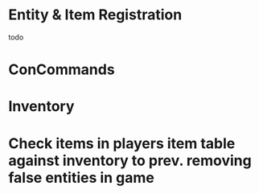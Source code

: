 # Entity & Item Registration
todo

# ConCommands
# Inventory
# Check items in players item table against inventory to prev. removing false entities in game
# 